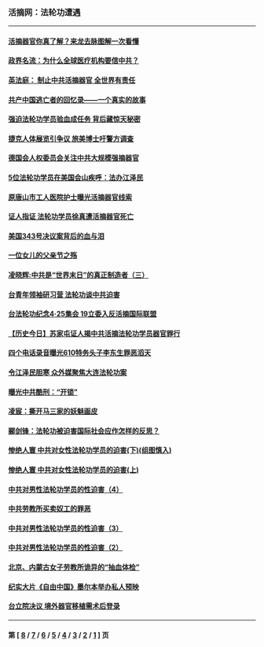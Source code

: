 ### 活摘网：法轮功遭遇
---
#### [活摘器官你真了解？来龙去脉图解一次看懂](../../pages/nf5881/n13013820.md?09050430) 
#### [政界名流：为什么全球医疗机构要信中共？](../../pages/nf5881/n11945479.md?09050430) 
#### [英法庭： 制止中共活摘器官 全世界有责任](../../pages/nf5881/n11330691.md?09050430) 
#### [共产中国逃亡者的回忆录——一个真实的故事](../../pages/nf5881/n10918649.md?09050430) 
#### [强迫法轮功学员验血成任务 背后藏惊天秘密](../../pages/nf5881/n4252384.md?09050430) 
#### [捷克人体展览引争议 旅美博士吁警方调查](../../pages/nf5881/n9429187.md?09050430) 
#### [德国会人权委员会关注中共大规模强摘器官](../../pages/nf5881/n8418950.md?09050430) 
#### [5位法轮功学员在美国会山疾呼：法办江泽民](../../pages/nf5881/n8101519.md?09050430) 
#### [原唐山市工人医院护士曝光活摘器官线索](../../pages/nf5881/n8076384.md?09050430) 
#### [证人指证 法轮功学员徐真遭活摘器官死亡](../../pages/nf5881/n8042467.md?09050430) 
#### [美国343号决议案背后的血与泪](../../pages/nf5881/n8020684.md?09050430) 
#### [一位女儿的父亲节之殇](../../pages/nf5881/n8014122.md?09050430) 
#### [凌晓辉:中共是“世界末日”的真正制造者（三）](../../pages/nf5881/n4210333.md?09050430) 
#### [台青年领袖研习营 法轮功谈中共迫害](../../pages/nf5881/n4141857.md?09050430) 
#### [台法轮功纪念4‧25集会 19立委入反活摘国际联盟](../../pages/nf5881/n4141821.md?09050430) 
#### [【历史今日】苏家屯证人揭中共活摘法轮功学员器官罪行](../../pages/nf5881/n4135912.md?09050430) 
#### [四个电话录音曝光610特务头子李东生罪恶滔天](../../pages/nf5881/n4040060.md?09050430) 
#### [令江泽民胆寒 众外媒聚焦大连法轮功案](../../pages/nf5881/n3932671.md?09050430) 
#### [曝光中共酷刑：“开锁”](../../pages/nf5881/n3889373.md?09050430) 
#### [凌宸：撕开马三家的妖魅画皮](../../pages/nf5881/n3849369.md?09050430) 
#### [郦剑锋：法轮功被迫害国际社会应作怎样的反思？](../../pages/nf5881/n3824560.md?09050430) 
#### [惨绝人寰 中共对女性法轮功学员的迫害(下)(组图慎入)](../../pages/nf5881/n3816285.md?09050430) 
#### [惨绝人寰 中共对女性法轮功学员的迫害(上)](../../pages/nf5881/n3815374.md?09050430) 
#### [中共对男性法轮功学员的性迫害（4）](../../pages/nf5881/n3769144.md?09050430) 
#### [中共劳教所买卖奴工的罪恶](../../pages/nf5881/n3769378.md?09050430) 
#### [中共对男性法轮功学员的性迫害（3）](../../pages/nf5881/n3768231.md?09050430) 
#### [中共对男性法轮功学员的性迫害（2）](../../pages/nf5881/n3767211.md?09050430) 
#### [北京、内蒙古女子劳教所诡异的“抽血体检”](../../pages/nf5881/n3753158.md?09050430) 
#### [纪实大片《自由中国》墨尔本举办私人预映](../../pages/nf5881/n3743337.md?09050430) 
#### [台立院决议 境外器官移植需术后登录](../../pages/nf5881/n3741520.md?09050430) 

---
#### 第 [ [8](./8.md?09050430) / [7](./7.md?09050430) / [6](./6.md?09050430) / [5](./5.md?09050430) / [4](./4.md?09050430) / [3](./3.md?09050430) / [2](./2.md?09050430) / [1](./1.md?09050430) ] 页
